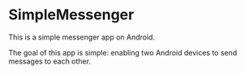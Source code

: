 # SimpleMessenger

This is a simple messenger app on Android.

The goal of this app is simple: enabling two Android devices to send messages to each other.

